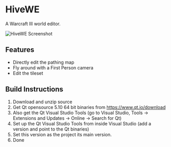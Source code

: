 # HiveWE
A Warcraft III world editor.

![HiveWE Screenshot](http://g2f.nl/0scv6qu)

## Features

- Directly edit the pathing map  
- Fly around with a First Person camera
- Edit the tileset

## Build Instructions

1. Download and unzip source
2. Get Qt opensource 5.10 64 bit binaries from https://www.qt.io/download  
3. Also get the Qt Visual Studio Tools (go to Visual Studio, Tools -> Extensions and Updates -> Online -> Search for Qt)  
4. Set up the Qt Visual Studio Tools from inside Visual Studio (add a version and point to the Qt binaries)  
5. Set this version as the project its main version.
5. Done  
